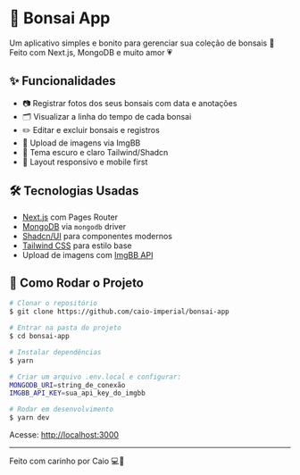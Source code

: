 # 🌱 Bonsai App

Um aplicativo simples e bonito para gerenciar sua coleção de bonsais 🌿
Feito com Next.js, MongoDB e muito amor 💗

## ✨ Funcionalidades

* 📷 Registrar fotos dos seus bonsais com data e anotações
* 🗂️ Visualizar a linha do tempo de cada bonsai
* ✏️ Editar e excluir bonsais e registros
* 💾 Upload de imagens via ImgBB
* 🌙 Tema escuro e claro Tailwind/Shadcn
* 📱 Layout responsivo e mobile first

## 🛠️ Tecnologias Usadas

* [Next.js](https://nextjs.org/) com Pages Router
* [MongoDB](https://www.mongodb.com/) via `mongodb` driver
* [Shadcn/UI](https://ui.shadcn.dev/) para componentes modernos
* [Tailwind CSS](https://tailwindcss.com/) para estilo base
* Upload de imagens com [ImgBB API](https://api.imgbb.com/)

## 🧪 Como Rodar o Projeto

```bash
# Clonar o repositório
$ git clone https://github.com/caio-imperial/bonsai-app

# Entrar na pasta do projeto
$ cd bonsai-app

# Instalar dependências
$ yarn

# Criar um arquivo .env.local e configurar:
MONGODB_URI=string_de_conexão
IMGBB_API_KEY=sua_api_key_do_imgbb

# Rodar em desenvolvimento
$ yarn dev
```

Acesse: [http://localhost:3000](http://localhost:3000)

---

Feito com carinho por Caio 💻🌿
